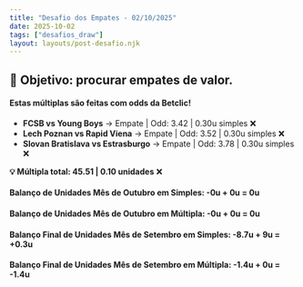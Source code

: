 ```yaml
---
title: "Desafio dos Empates - 02/10/2025"
date: 2025-10-02
tags: ["desafios_draw"]
layout: layouts/post-desafio.njk
---
```


## 🎯 Objetivo: procurar empates de valor. 

#### Estas múltiplas são feitas com odds da Betclic!

- **FCSB vs Young Boys** → Empate | Odd: 3.42 | 0.30u simples ❌
- **Lech Poznan vs Rapid Viena** → Empate | Odd: 3.52 | 0.30u simples ❌
- **Slovan Bratislava vs Estrasburgo** → Empate | Odd: 3.78 | 0.30u simples ❌

**💡 Múltipla total: 45.51 | 0.10 unidades** ❌

#### Balanço de Unidades Mês de Outubro em Simples: -0u + 0u = 0u
#### Balanço de Unidades Mês de Outubro em Múltipla: -0u + 0u = 0u

#### Balanço Final de Unidades Mês de Setembro em Simples: -8.7u + 9u = +0.3u
#### Balanço Final de Unidades Mês de Setembro em Múltipla: -1.4u + 0u = -1.4u
